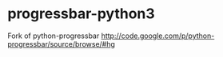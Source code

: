 progressbar-python3
===================

Fork of python-progressbar http://code.google.com/p/python-progressbar/source/browse/#hg